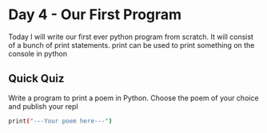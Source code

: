 # Day 4 - Our First Program

Today I will write our first ever python program from scratch. It will consist of a bunch of print statements.
print can be used to print something on the console in python

## Quick Quiz

Write a program to print a poem in Python. Choose the poem of your choice and publish your repl


```bash
print("---Your poem here---")

```
